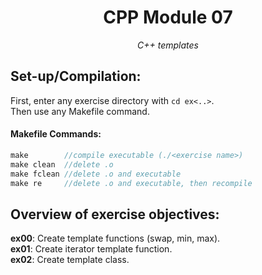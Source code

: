 <h1 align="center">
	CPP Module 07
</h1>

*<p align="center">C++ templates</p>*

## Set-up/Compilation:
First, enter any exercise directory with `cd ex<..>`.  
Then use any Makefile command.

#### Makefile Commands:
```C
make        //compile executable (./<exercise name>)
make clean  //delete .o
make fclean //delete .o and executable
make re     //delete .o and executable, then recompile
```

## Overview of exercise objectives:
**ex00**: Create template functions (swap, min, max).  
**ex01**: Create iterator template function.  
**ex02**: Create template class.
